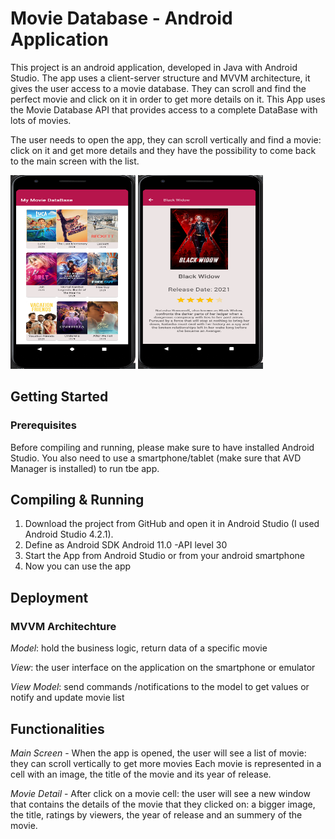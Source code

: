 # Movie Database - Android Application

This project is an android application, developed in Java with Android Studio. The app uses a client-server structure and MVVM architecture, it gives the user access to a movie database. They can scroll and find the perfect movie and click on it in order to get more details on it.
This App uses the Movie Database API that provides access to a complete DataBase with lots of movies.

The user needs to open the app, they can scroll vertically and find a movie: click on it and get more details and they have the possibility to come back to the main screen with the list.


<img src="https://github.com/evaHallermeier/MovieDB_AndroidApp/blob/master/images/mainscreen.PNG" width="200" height="310"/>
<img src="https://github.com/evaHallermeier/MovieDB_AndroidApp/blob/master/images/detail.PNG" width="200" height="310"/>


## Getting Started

### Prerequisites

Before compiling and running, please make sure to have installed Android Studio.
You also need to use a smartphone/tablet (make sure that AVD Manager is installed) to run tbe app.

## Compiling & Running

1. Download the project from GitHub and open it in Android Studio (I used Android Studio 4.2.1).
2. Define as Android SDK Android 11.0 -API level 30
3. Start the App from Android Studio or from your android smartphone
6. Now you can use the app

## Deployment

### MVVM Architechture

*Model*: hold the business logic, return data of a specific movie

*View*: the user interface on the application on the smartphone or emulator

*View Model*: send commands /notifications to the model to get values or notify and update movie list

## Functionalities
*Main Screen* -
When the app is opened, the user will see a list of movie: they can scroll vertically to get more movies
Each movie is represented in a cell with an image, the title of the movie and its year of release.


*Movie Detail* -
After click on a movie cell: the user will see a new window that contains the details of the movie that they clicked on: a bigger image, the title, ratings by viewers, the year of release and an summery of the movie.
